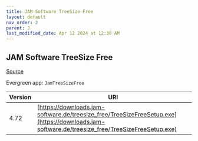 ```yaml
---
title: JAM Software TreeSize Free
layout: default
nav_order: 2
parent: J
last_modified_date: Apr 12 2024 at 12:30 AM
---
```


## JAM Software TreeSize Free

[Source](https://www.jam-software.com/treesize_free/)

Evergreen app: `JamTreeSizeFree`

| Version | URI                                                                                                                                            |
| ------- | ---------------------------------------------------------------------------------------------------------------------------------------------- |
| 4.72    | [https://downloads.jam-software.de/treesize_free/TreeSizeFreeSetup.exe](https://downloads.jam-software.de/treesize_free/TreeSizeFreeSetup.exe) |
